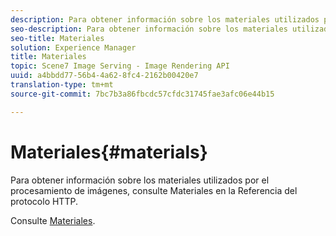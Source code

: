 ```yaml
---
description: Para obtener información sobre los materiales utilizados por el procesamiento de imágenes, consulte Materiales en la Referencia del protocolo HTTP.
seo-description: Para obtener información sobre los materiales utilizados por el procesamiento de imágenes, consulte Materiales en la Referencia del protocolo HTTP.
seo-title: Materiales
solution: Experience Manager
title: Materiales
topic: Scene7 Image Serving - Image Rendering API
uuid: a4bbdd77-56b4-4a62-8fc4-2162b00420e7
translation-type: tm+mt
source-git-commit: 7bc7b3a86fbcdc57cfdc31745fae3afc06e44b15

---
```



# Materiales{#materials}

Para obtener información sobre los materiales utilizados por el procesamiento de imágenes, consulte Materiales en la Referencia del protocolo HTTP.

Consulte [Materiales](../../../../../ir-api/http-protocol/image-rendering-api-ref/c-ir-http-protocol-ref/c-ir-http-protocol-syntax-and-features/c-ir-http-materials/c-ir-http-materials.md#concept-45af2ab5694b4cfdadf1211ce3f5ed0f).
